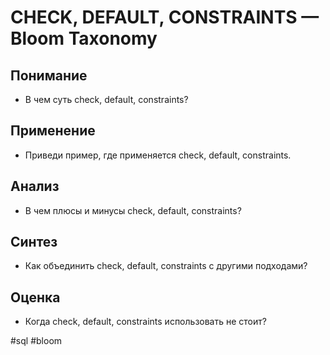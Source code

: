 # CHECK, DEFAULT, CONSTRAINTS — Bloom Taxonomy

## Понимание
- В чем суть check, default, constraints?

## Применение
- Приведи пример, где применяется check, default, constraints.

## Анализ
- В чем плюсы и минусы check, default, constraints?

## Синтез
- Как объединить check, default, constraints с другими подходами?

## Оценка
- Когда check, default, constraints использовать не стоит?

#sql #bloom
